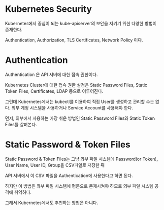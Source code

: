 # Kubernetes Security

Kubernetes에서 중심이 되는 kube-apiserver의 보안을 지키기 위한 다양한 방법이 존재한다.

Authentication, Authorization, TLS Certificates, Network Policy 이다.

# Authentication

Authentication 은 API 서버에 대한 접속 권한이다. 

Kubernetes Cluster에 대한 접속 권한 설정은 Static Password Files, Static Token Files, Certificates, LDAP 등으로 이루어진다.

그런데 Kubernetes에서는 kubectl를 이용하여 직접 User를 생성하고 관리할 수는 없다. 외부 계정 시스템을 사용하거나 Service Account를 사용해야 한다.

먼저, 외부에서 사용하는 가장 쉬운 방법인 Static Password Files와 Static Token Files를 살펴본다.

# Static Password & Token Files

Static Password & Token Files는 그냥 외부 파일 시스템에 Password(or Token), User Name, User ID, Group을 CSV파일로 저장한 뒤

API 서버에서 이 CSV 파일을 Authentication에 사용한다고 하면 된다.

하지만 이 방법은 외부 파일 시스템에 평문으로 존재시켜야 하므로 외부 파일 시스템 공격에 취약하다.

그래서 Kubernetes에서도 추천하는 방법은 아니다.
